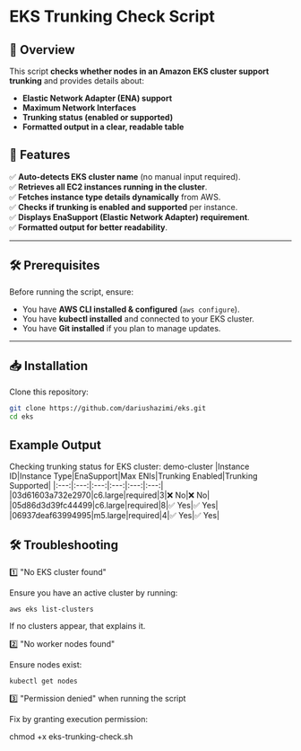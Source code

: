 # EKS Trunking Check Script

## 📌 Overview
This script **checks whether nodes in an Amazon EKS cluster support trunking** and provides details about:
- **Elastic Network Adapter (ENA) support**
- **Maximum Network Interfaces**
- **Trunking status (enabled or supported)**
- **Formatted output in a clear, readable table**

## 🚀 Features
✅ **Auto-detects EKS cluster name** (no manual input required).  
✅ **Retrieves all EC2 instances running in the cluster**.  
✅ **Fetches instance type details dynamically** from AWS.  
✅ **Checks if trunking is enabled and supported** per instance.  
✅ **Displays EnaSupport (Elastic Network Adapter) requirement**.  
✅ **Formatted output for better readability**.

---

## 🛠️ Prerequisites
Before running the script, ensure:
- You have **AWS CLI installed & configured** (`aws configure`).
- You have **kubectl installed** and connected to your EKS cluster.
- You have **Git installed** if you plan to manage updates.

---

## 📥 Installation
Clone this repository:
```sh
git clone https://github.com/dariushazimi/eks.git
cd eks
```
## Example Output
Checking trunking status for EKS cluster: demo-cluster
|Instance ID|Instance Type|EnaSupport|Max ENIs|Trunking Enabled|Trunking Supported|
|:---:|:---:|:---:|:---:|:---:|:---:|
|03d61603a732e2970|c6.large|required|3|❌ No|❌ No|
|05d86d3d39fc44499|c6.large|required|8|✅ Yes|✅ Yes|
|06937deaf63994995|m5.large|required|4|✅ Yes|✅ Yes|

## 🛠️ Troubleshooting

1️⃣  "No EKS cluster found"

Ensure you have an active cluster by running:

`aws eks list-clusters`

If no clusters appear, that explains it.

2️⃣  "No worker nodes found"

Ensure nodes exist:

`kubectl get nodes`

3️⃣  "Permission denied" when running the script

Fix by granting execution permission:

chmod +x eks-trunking-check.sh 
